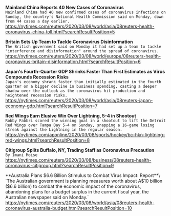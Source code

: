 **Mainland China Reports 40 New Cases of Coronavirus**\
`Mainland China had 40 new confirmed cases of coronavirus infections on Sunday, the country's National Health Commission said on Monday, down from 44 cases a day earlier. `\
https://nytimes.com/reuters/2020/03/08/world/asia/08reuters-health-coronavirus-china-toll.html?searchResultPosition=5

**Britain Sets Up Team to Tackle Coronavirus Disinformation**\
`The British government said on Monday it had set up a team to tackle "interference and disinformation" around the spread of coronavirus.`\
https://nytimes.com/reuters/2020/03/08/world/europe/08reuters-health-coronavirus-britain-disinformation.html?searchResultPosition=6

**Japan's Fourth-Quarter GDP Shrinks Faster Than First Estimates as Virus Compounds Recession Risks**\
`Japan's economy shrank faster than initially estimated in the fourth quarter on a bigger decline in business spending, casting a deeper shadow over the outlook as the coronavirus hit production and heightened recession risks.`\
https://nytimes.com/reuters/2020/03/08/world/asia/08reuters-japan-economy-gdp.html?searchResultPosition=7

**Red Wings Earn Elusive Win Over Lightning, 5-4 in Shootout**\
`Robby Fabbri scored the winning goal in a shootout to lift the Detroit Red Wings over Tampa Bay 5-4 on Sunday, snapping a 16-game losing streak against the Lightning in the regular season.`\
https://nytimes.com/aponline/2020/03/08/sports/hockey/bc-hkn-lightning-red-wings.html?searchResultPosition=8

**Citigroup Splits Buffalo, NY, Trading Staff as Coronavirus Precaution**\
`By Imani Moise`\
https://nytimes.com/reuters/2020/03/08/business/08reuters-health-coronavirus-citigroup.html?searchResultPosition=9

**Australia Plans $6.6 Billion Stimulus to Combat Virus Impact: Report**\
`The Australian government is planning measures worth about A$10 billion ($6.6 billion) to combat the economic impact of the coronavirus, abandoning plans for a budget surplus in the current fiscal year, the Australian newspaper said on Monday.`\
https://nytimes.com/reuters/2020/03/08/world/asia/08reuters-health-coronavirus-australia-budget.html?searchResultPosition=10

